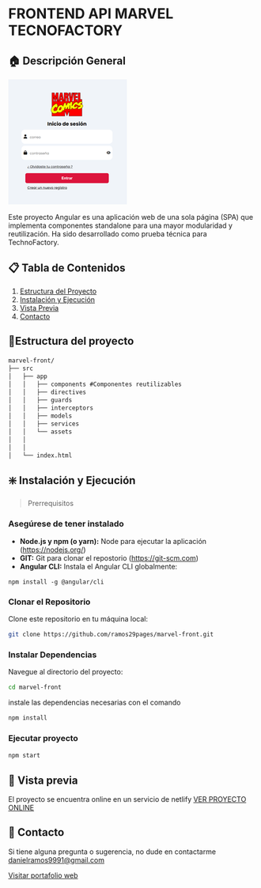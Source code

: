 # FRONTEND API MARVEL TECNOFACTORY 


## 🏠 Descripción General

![Vista Previa del Producto](./src/assets/image.png)

Este proyecto Angular es una aplicación web de una sola página (SPA) que implementa componentes standalone para una mayor modularidad y reutilización. Ha sido desarrollado como prueba técnica para TechnoFactory.

## 📋 Tabla de Contenidos

1. [Estructura del Proyecto](#estructura-del-proyecto)
2. [Instalación y Ejecución](#️-instalación-y-ejecución)
6. [Vista Previa](#-vista-previa)
7. [Contacto](#-contacto)

## 📒Estructura del proyecto

```code 
marvel-front/
├── src
│   ├── app
│   │   ├── components #Componentes reutilizables
│   │   ├── directives 
│   │   ├── guards
│   │   ├── interceptors
│   │   ├── models
│   │   ├── services
│   │   └── assets
│   │       
│   │       
│   └── index.html
```

## ❇️ Instalación y Ejecución

> Prerrequisitos

### Asegúrese de tener instalado

- **Node.js y npm (o yarn):** Node para ejecutar la aplicación (https://nodejs.org/) 
- **GIT:** Git para clonar el repostorio (https://git-scm.com)
- **Angular CLI:** Instala el Angular CLI globalmente:


```code 
npm install -g @angular/cli
```

### Clonar el Repositorio

Clone este repositorio en tu máquina local:

```Bash
git clone https://github.com/ramos29pages/marvel-front.git
```

### Instalar Dependencias

Navegue al directorio del proyecto:

```Bash
cd marvel-front
```
instale las dependencias necesarias con el comando

```Bash
npm install
```

### Ejecutar proyecto

```Bash
npm start
```

## 📄 Vista previa

El proyecto se encuentra online en un servicio de netlify
[VER PROYECTO ONLINE](https://tecnofactory-marvel-front.netlify.app/login)

## 📲 Contacto
Si tiene alguna pregunta o sugerencia, no dude en contactarme danielramos9991@gmail.com

[Visitar portafolio web](https://danielramos.netlify.app)
